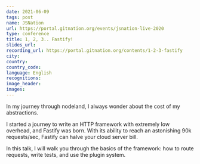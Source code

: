 ```yaml
---
date: 2021-06-09
tags: post
name: JSNation
url: https://portal.gitnation.org/events/jsnation-live-2020
type: conference
title: 1, 2, 3.. Fastify!
slides_url:
recording_url: https://portal.gitnation.org/contents/1-2-3-fastify
city: 
country: 
country_code: 
language: English
recognitions:
image_header:
images:
---
```


In my journey through nodeland, I always wonder about the cost of my abstractions.

I started a journey to write an HTTP framework with extremely low overhead, and Fastify was born. With its ability to reach an astonishing 90k requests/sec, Fastify can halve your cloud server bill.

In this talk, I will walk you through the basics of the framework: how to route requests, write tests, and use the plugin system.
